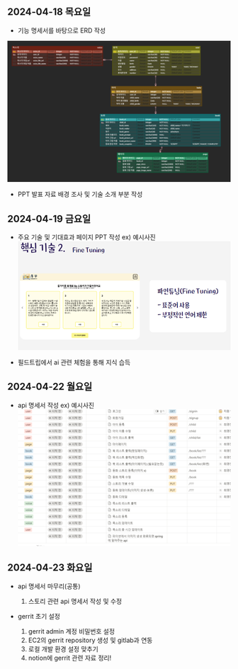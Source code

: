 ## 2024-04-18 목요일

- 기능 명세서를 바탕으로 ERD 작성

![image.png](./image.png)


- PPT 발표 자료 배경 조사 및 기술 소개 부분 작성  



## 2024-04-19 금요일 

- 주요 기술 및 기대효과 페이지 PPT 작성 
ex) 예시사진
![image-1.png](./image-1.png)

- 필드트립에서 ai 관련 체험을 통해 지식 습득



## 2024-04-22 월요일

- api 명세서 작성
ex) 예시사진
![image-2.png](./image-2.png)


## 2024-04-23 화요일

- api 명세서 마무리(공통)
    1) 스토리 관련 api 명세서 작성 및 수정

- gerrit 초기 설정
    1) gerrit admin 계정 비밀번호 설정
    2) EC2의 gerrit repository 생성 및 gitlab과 연동
    3) 로컬 개발 환경 설정 맞추기
    4) notion에 gerrit 관련 자료 정리!